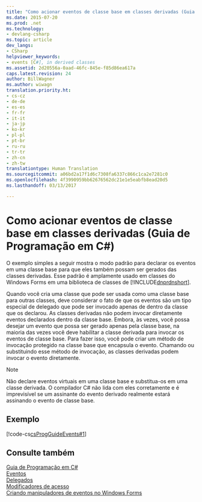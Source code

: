 ```yaml
---
title: "Como acionar eventos de classe base em classes derivadas (Guia de Programação em C#) | Microsoft Docs"
ms.date: 2015-07-20
ms.prod: .net
ms.technology:
- devlang-csharp
ms.topic: article
dev_langs:
- CSharp
helpviewer_keywords:
- events [C#], in derived classes
ms.assetid: 2d20556a-0aad-46fc-845e-f85d86ea617a
caps.latest.revision: 24
author: BillWagner
ms.author: wiwagn
translation.priority.ht:
- cs-cz
- de-de
- es-es
- fr-fr
- it-it
- ja-jp
- ko-kr
- pl-pl
- pt-br
- ru-ru
- tr-tr
- zh-cn
- zh-tw
translationtype: Human Translation
ms.sourcegitcommit: a06bd2a17f1d6c7308fa6337c866c1ca2e7281c0
ms.openlocfilehash: 4f3990959bb62676562dc21e1e5eabfb8ead20d5
ms.lasthandoff: 03/13/2017

---
```

# <a name="how-to-raise-base-class-events-in-derived-classes-c-programming-guide"></a>Como acionar eventos de classe base em classes derivadas (Guia de Programação em C#)
O exemplo simples a seguir mostra o modo padrão para declarar os eventos em uma classe base para que eles também possam ser gerados das classes derivadas. Esse padrão é amplamente usado em classes do Windows Forms em uma biblioteca de classes de [!INCLUDE[dnprdnshort](../../../csharp/getting-started/includes/dnprdnshort_md.md)].  
  
 Quando você cria uma classe que pode ser usada como uma classe base para outras classes, deve considerar o fato de que os eventos são um tipo especial de delegado que pode ser invocado apenas de dentro da classe que os declarou. As classes derivadas não podem invocar diretamente eventos declarados dentro da classe base. Embora, às vezes, você possa desejar um evento que possa ser gerado apenas pela classe base, na maioria das vezes você deve habilitar a classe derivada para invocar os eventos de classe base. Para fazer isso, você pode criar um método de invocação protegido na classe base que encapsula o evento. Chamando ou substituindo esse método de invocação, as classes derivadas podem invocar o evento diretamente.  
  
> [!NOTE]
>  Não declare eventos virtuais em uma classe base e substitua-os em uma classe derivada. O compilador C# não lida com eles corretamente e é imprevisível se um assinante do evento derivado realmente estará assinando o evento de classe base.  
  
## <a name="example"></a>Exemplo  
 [!code-cs[csProgGuideEvents#1](../../../csharp/programming-guide/events/codesnippet/CSharp/how-to-raise-base-class-events-in-derived-classes_1.cs)]  
  
## <a name="see-also"></a>Consulte também  
 [Guia de Programação em C#](../../../csharp/programming-guide/index.md)   
 [Eventos](../../../csharp/programming-guide/events/index.md)   
 [Delegados](../../../csharp/programming-guide/delegates/index.md)   
 [Modificadores de acesso](../../../csharp/programming-guide/classes-and-structs/access-modifiers.md)   
 [Criando manipuladores de eventos no Windows Forms](https://msdn.microsoft.com/library/dacysss4.aspx)
